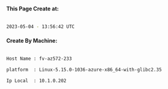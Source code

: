 
   
#### This Page Create at:

```bash

2023-05-04 - 13:56:42 UTC

```

#### Create By Machine:

```bash

Host Name : fv-az572-233

platform  : Linux-5.15.0-1036-azure-x86_64-with-glibc2.35

Ip Local  : 10.1.0.202

```

